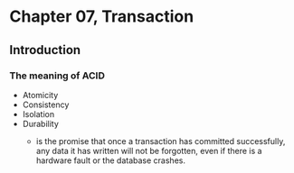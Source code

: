 # Chapter 07, Transaction
## Introduction

### The meaning of ACID
<ul>
    <li>Atomicity</li>
    <li>Consistency</li>
    <li>Isolation</li>
    <li>Durability</li>
    <ul>
        <li>is the promise that once a transaction has committed successfully, any data it has written will not be forgotten, even if there is a hardware fault or the database crashes.</li>
    </ul>
</ul>